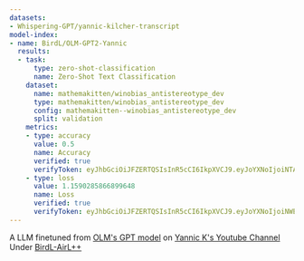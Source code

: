 ```yaml
---
datasets:
- Whispering-GPT/yannic-kilcher-transcript
model-index:
- name: BirdL/OLM-GPT2-Yannic
  results:
  - task:
      type: zero-shot-classification
      name: Zero-Shot Text Classification
    dataset:
      name: mathemakitten/winobias_antistereotype_dev
      type: mathemakitten/winobias_antistereotype_dev
      config: mathemakitten--winobias_antistereotype_dev
      split: validation
    metrics:
    - type: accuracy
      value: 0.5
      name: Accuracy
      verified: true
      verifyToken: eyJhbGciOiJFZERTQSIsInR5cCI6IkpXVCJ9.eyJoYXNoIjoiNTAzZTVjMjllNDE4N2NhZjVmNWU5NGU5MmNmOGVmZWUwMDVmNTRlNDM2OTc2YzcwZjA1ZjMwMmM0OTVkYTgwNiIsInZlcnNpb24iOjF9.AYptBsoQxvVm8weMxGYfjmXaNOIrSSPkwSqMmCyxuSCpld8KmQksVzmf0fz1tmn16Mjh_rnT6a8pcOp5Otd_Ag
    - type: loss
      value: 1.1590285866899648
      name: Loss
      verified: true
      verifyToken: eyJhbGciOiJFZERTQSIsInR5cCI6IkpXVCJ9.eyJoYXNoIjoiNWE1YmMxZWQ4NGNkZDE5MGI2OTFjYTU2MjhhNzY4MjhhYmVmMmFlZDc2ZGY1ZDJmNTI1ZWE2ZGEwNjk1ODliYyIsInZlcnNpb24iOjF9.0WbjBvdLgaF7NcG0TnSTgQ_-4blOCzdeW15comZNvylnm7sY7bjH_4soR_7LaBBrhiWiMImzU8YHRbXCKMDJDA
---
```

A LLM finetuned from [OLM's GPT model](https://huggingface.co/Tristan/olm-gpt2-oct-2022) on [Yannic K's Youtube Channel](https://huggingface.co/datasets/Whispering-GPT/yannic-kilcher-transcript)
Under [BirdL-AirL++](https://github.com/BIRD-Laboratories/BirdL/blob/main/LICENSE.md)